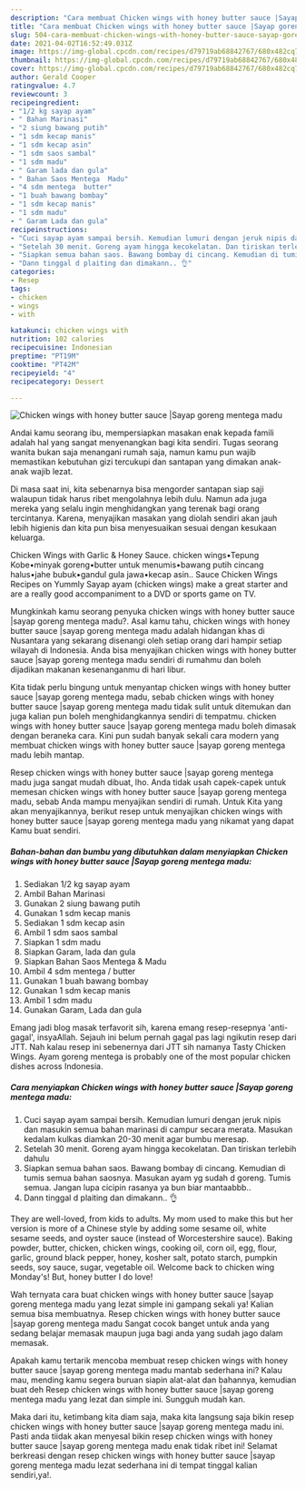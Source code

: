 ```yaml
---
description: "Cara membuat Chicken wings with honey butter sauce |Sayap goreng mentega madu yang enak dan Mudah Dibuat"
title: "Cara membuat Chicken wings with honey butter sauce |Sayap goreng mentega madu yang enak dan Mudah Dibuat"
slug: 504-cara-membuat-chicken-wings-with-honey-butter-sauce-sayap-goreng-mentega-madu-yang-enak-dan-mudah-dibuat
date: 2021-04-02T16:52:49.031Z
image: https://img-global.cpcdn.com/recipes/d79719ab68842767/680x482cq70/chicken-wings-with-honey-butter-sauce-sayap-goreng-mentega-madu-foto-resep-utama.jpg
thumbnail: https://img-global.cpcdn.com/recipes/d79719ab68842767/680x482cq70/chicken-wings-with-honey-butter-sauce-sayap-goreng-mentega-madu-foto-resep-utama.jpg
cover: https://img-global.cpcdn.com/recipes/d79719ab68842767/680x482cq70/chicken-wings-with-honey-butter-sauce-sayap-goreng-mentega-madu-foto-resep-utama.jpg
author: Gerald Cooper
ratingvalue: 4.7
reviewcount: 3
recipeingredient:
- "1/2 kg sayap ayam"
- " Bahan Marinasi"
- "2 siung bawang putih"
- "1 sdm kecap manis"
- "1 sdm kecap asin"
- "1 sdm saos sambal"
- "1 sdm madu"
- " Garam lada dan gula"
- " Bahan Saos Mentega  Madu"
- "4 sdm mentega  butter"
- "1 buah bawang bombay"
- "1 sdm kecap manis"
- "1 sdm madu"
- " Garam Lada dan gula"
recipeinstructions:
- "Cuci sayap ayam sampai bersih. Kemudian lumuri dengan jeruk nipis dan masukin semua bahan marinasi di campur secara merata. Masukan kedalam kulkas diamkan 20-30 menit agar bumbu meresap."
- "Setelah 30 menit. Goreng ayam hingga kecokelatan. Dan tiriskan terlebih dahulu"
- "Siapkan semua bahan saos. Bawang bombay di cincang. Kemudian di tumis semua bahan saosnya. Masukan ayam yg sudah d goreng. Tumis semua. Jangan lupa cicipin rasanya ya bun biar mantaabbb.."
- "Dann tinggal d plaiting dan dimakann.. 👌"
categories:
- Resep
tags:
- chicken
- wings
- with

katakunci: chicken wings with 
nutrition: 102 calories
recipecuisine: Indonesian
preptime: "PT19M"
cooktime: "PT42M"
recipeyield: "4"
recipecategory: Dessert

---
```



![Chicken wings with honey butter sauce |Sayap goreng mentega madu](https://img-global.cpcdn.com/recipes/d79719ab68842767/680x482cq70/chicken-wings-with-honey-butter-sauce-sayap-goreng-mentega-madu-foto-resep-utama.jpg)

Andai kamu seorang ibu, mempersiapkan masakan enak kepada famili adalah hal yang sangat menyenangkan bagi kita sendiri. Tugas seorang  wanita bukan saja menangani rumah saja, namun kamu pun wajib memastikan kebutuhan gizi tercukupi dan santapan yang dimakan anak-anak wajib lezat.

Di masa  saat ini, kita sebenarnya bisa mengorder santapan siap saji walaupun tidak harus ribet mengolahnya lebih dulu. Namun ada juga mereka yang selalu ingin menghidangkan yang terenak bagi orang tercintanya. Karena, menyajikan masakan yang diolah sendiri akan jauh lebih higienis dan kita pun bisa menyesuaikan sesuai dengan kesukaan keluarga. 

Chicken Wings with Garlic &amp; Honey Sauce. chicken wings•Tepung Kobe•minyak goreng•butter untuk menumis•bawang putih cincang halus•jahe bubuk•gandul gula jawa•kecap asin.. Sauce Chicken Wings Recipes on Yummly Sayap ayam (chicken wings) make a great starter and are a really good accompaniment to a DVD or sports game on TV.

Mungkinkah kamu seorang penyuka chicken wings with honey butter sauce |sayap goreng mentega madu?. Asal kamu tahu, chicken wings with honey butter sauce |sayap goreng mentega madu adalah hidangan khas di Nusantara yang sekarang disenangi oleh setiap orang dari hampir setiap wilayah di Indonesia. Anda bisa menyajikan chicken wings with honey butter sauce |sayap goreng mentega madu sendiri di rumahmu dan boleh dijadikan makanan kesenanganmu di hari libur.

Kita tidak perlu bingung untuk menyantap chicken wings with honey butter sauce |sayap goreng mentega madu, sebab chicken wings with honey butter sauce |sayap goreng mentega madu tidak sulit untuk ditemukan dan juga kalian pun boleh menghidangkannya sendiri di tempatmu. chicken wings with honey butter sauce |sayap goreng mentega madu boleh dimasak dengan beraneka cara. Kini pun sudah banyak sekali cara modern yang membuat chicken wings with honey butter sauce |sayap goreng mentega madu lebih mantap.

Resep chicken wings with honey butter sauce |sayap goreng mentega madu juga sangat mudah dibuat, lho. Anda tidak usah capek-capek untuk memesan chicken wings with honey butter sauce |sayap goreng mentega madu, sebab Anda mampu menyajikan sendiri di rumah. Untuk Kita yang akan menyajikannya, berikut resep untuk menyajikan chicken wings with honey butter sauce |sayap goreng mentega madu yang nikamat yang dapat Kamu buat sendiri.

<!--inarticleads1-->

##### Bahan-bahan dan bumbu yang dibutuhkan dalam menyiapkan Chicken wings with honey butter sauce |Sayap goreng mentega madu:

1. Sediakan 1/2 kg sayap ayam
1. Ambil  Bahan Marinasi
1. Gunakan 2 siung bawang putih
1. Gunakan 1 sdm kecap manis
1. Sediakan 1 sdm kecap asin
1. Ambil 1 sdm saos sambal
1. Siapkan 1 sdm madu
1. Siapkan  Garam, lada dan gula
1. Siapkan  Bahan Saos Mentega &amp; Madu
1. Ambil 4 sdm mentega / butter
1. Gunakan 1 buah bawang bombay
1. Gunakan 1 sdm kecap manis
1. Ambil 1 sdm madu
1. Gunakan  Garam, Lada dan gula


Emang jadi blog masak terfavorit sih, karena emang resep-resepnya &#39;anti-gagal&#39;, insyaAllah. Sejauh ini belum pernah gagal pas lagi ngikutin resep dari JTT. Nah kalau resep ini sebenernya dari JTT sih namanya Tasty Chicken Wings. Ayam goreng mentega is probably one of the most popular chicken dishes across Indonesia. 

<!--inarticleads2-->

##### Cara menyiapkan Chicken wings with honey butter sauce |Sayap goreng mentega madu:

1. Cuci sayap ayam sampai bersih. Kemudian lumuri dengan jeruk nipis dan masukin semua bahan marinasi di campur secara merata. Masukan kedalam kulkas diamkan 20-30 menit agar bumbu meresap.
1. Setelah 30 menit. Goreng ayam hingga kecokelatan. Dan tiriskan terlebih dahulu
1. Siapkan semua bahan saos. Bawang bombay di cincang. Kemudian di tumis semua bahan saosnya. Masukan ayam yg sudah d goreng. Tumis semua. Jangan lupa cicipin rasanya ya bun biar mantaabbb..
1. Dann tinggal d plaiting dan dimakann.. 👌


They are well-loved, from kids to adults. My mom used to make this but her version is more of a Chinese style by adding some sesame oil, white sesame seeds, and oyster sauce (instead of Worcestershire sauce). Baking powder, butter, chicken, chicken wings, cooking oil, corn oil, egg, flour, garlic, ground black pepper, honey, kosher salt, potato starch, pumpkin seeds, soy sauce, sugar, vegetable oil. Welcome back to chicken wing Monday&#39;s! But, honey butter I do love! 

Wah ternyata cara buat chicken wings with honey butter sauce |sayap goreng mentega madu yang lezat simple ini gampang sekali ya! Kalian semua bisa membuatnya. Resep chicken wings with honey butter sauce |sayap goreng mentega madu Sangat cocok banget untuk anda yang sedang belajar memasak maupun juga bagi anda yang sudah jago dalam memasak.

Apakah kamu tertarik mencoba membuat resep chicken wings with honey butter sauce |sayap goreng mentega madu mantab sederhana ini? Kalau mau, mending kamu segera buruan siapin alat-alat dan bahannya, kemudian buat deh Resep chicken wings with honey butter sauce |sayap goreng mentega madu yang lezat dan simple ini. Sungguh mudah kan. 

Maka dari itu, ketimbang kita diam saja, maka kita langsung saja bikin resep chicken wings with honey butter sauce |sayap goreng mentega madu ini. Pasti anda tiidak akan menyesal bikin resep chicken wings with honey butter sauce |sayap goreng mentega madu enak tidak ribet ini! Selamat berkreasi dengan resep chicken wings with honey butter sauce |sayap goreng mentega madu lezat sederhana ini di tempat tinggal kalian sendiri,ya!.

